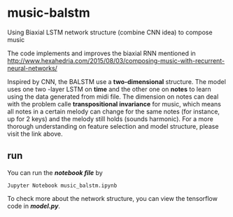 # music-balstm
Using Biaxial LSTM network structure (combine CNN idea) to compose music

The code implements and improves the biaxial RNN mentioned in http://www.hexahedria.com/2015/08/03/composing-music-with-recurrent-neural-networks/

Inspired by CNN, the BALSTM use a **two-dimensional** structure. The model uses one two
-layer LSTM on **time** and the other one on **notes** to learn using the data generated 
from midi file. The dimension on notes can deal with the problem
calle **transpositional invariance** for music, which means all 
notes in a certain melody can change for the same notes (for instance, up for 2 keys)
and the melody still holds (sounds harmonic). For a more thorough understanding on feature selection and model structure, please visit the link above.

## run 

You can run the ***notebook file*** by  
    
    Jupyter Notebook music_balstm.ipynb

To check more about the network structure, you can view the tensorflow code in ***model.py***.

